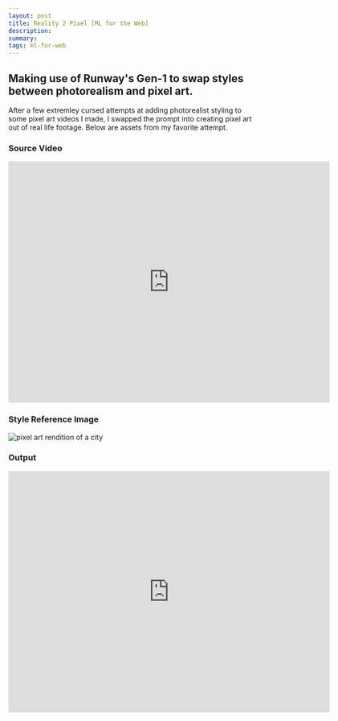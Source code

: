 ```yaml
---
layout: post
title: Reality 2 Pixel [ML for the Web]
description: 
summary: 
tags: ml-for-web
---
```

<h2>Making use of Runway's Gen-1 to swap styles between photorealism and pixel art. </h2>

After a few extremley cursed attempts at adding photorealist styling to some pixel art videos I made, I swapped the prompt into creating pixel art out of real life footage. Below are assets from my favorite attempt.

<h3> Source Video </h3>

<embed src="https://runway-datasets.s3.amazonaws.com/datasets/ffe380dd-6022-47ae-9098-062363728f21.mp4" width="640" height="480">

<h3> Style Reference Image </h3>

![pixel art rendition of a city](https://runway-datasets.s3.amazonaws.com/datasets/5c031b0b-c6b3-42db-8c2f-f8371534c411.jpg)


<h3> Output </h3>
<embed src="https://runway-task-artifacts.s3.amazonaws.com/65283d49-36a6-4b79-9123-cea7507a7e1f.mp4" width="640" height="480">

